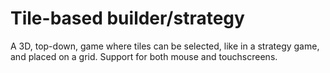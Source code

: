 # Tile-based builder/strategy

A 3D, top-down, game where tiles can be selected, like in a strategy game, and placed on a grid.
Support for both mouse and touchscreens.